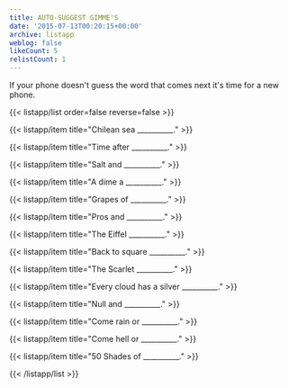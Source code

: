 ```yaml
---
title: AUTO-SUGGEST GIMME'S
date: '2015-07-13T00:20:15+00:00'
archive: listapp
weblog: false
likeCount: 5
relistCount: 1
---
```


If your phone doesn't guess the word that comes next it's time for a new phone.

<!--more-->

{{< listapp/list order=false reverse=false >}}

   {{< listapp/item title="Chilean sea __________." >}}

   {{< listapp/item title="Time after __________." >}}

   {{< listapp/item title="Salt and  __________." >}}

   {{< listapp/item title="A dime a  __________." >}}

   {{< listapp/item title="Grapes of  __________." >}}

   {{< listapp/item title="Pros and  __________." >}}

   {{< listapp/item title="The Eiffel  __________." >}}

   {{< listapp/item title="Back to square  __________." >}}

   {{< listapp/item title="The Scarlet  __________." >}}

   {{< listapp/item title="Every cloud has a silver  __________." >}}

   {{< listapp/item title="Null and  __________." >}}

   {{< listapp/item title="Come rain or  __________." >}}

   {{< listapp/item title="Come hell or  __________." >}}

   {{< listapp/item title="50 Shades of  __________." >}}

{{< /listapp/list >}}
